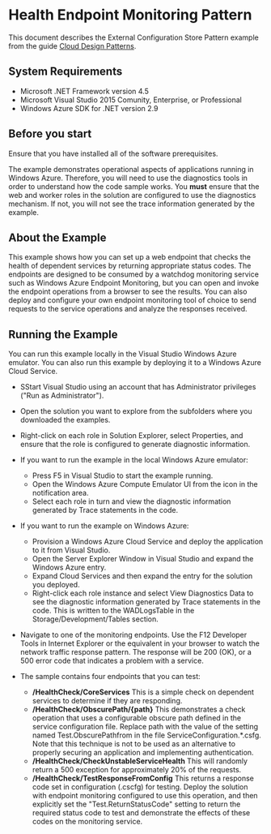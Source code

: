 # Health Endpoint Monitoring Pattern

This document describes the External Configuration Store Pattern example from the guide [Cloud Design Patterns](http://aka.ms/Cloud-Design-Patterns).

## System Requirements

* Microsoft .NET Framework version 4.5
* Microsoft Visual Studio 2015 Comunity, Enterprise, or Professional
* Windows Azure SDK for .NET version 2.9

## Before you start

Ensure that you have installed all of the software prerequisites.

The example demonstrates operational aspects of applications running in Windows Azure. Therefore, you will need to use the diagnostics tools in order to understand how the code sample works. You **must** ensure that the web and worker roles in the solution are configured to use the diagnostics mechanism. If not, you will not see the trace information generated by the example.

## About the Example
 
This example shows how you can set up a web endpoint that checks the health of dependent services by returning appropriate status codes. The endpoints are designed to be consumed by a watchdog monitoring service such as Windows Azure Endpoint Monitoring, but you can open and invoke the endpoint operations from a browser to see the results. You can also deploy and configure your own endpoint monitoring tool of choice to send requests to the service operations and analyze the responses received.


## Running the Example

You can run this example locally in the Visual Studio Windows Azure emulator. You can also run this example by deploying it to a Windows Azure Cloud Service.

* SStart Visual Studio using an account that has Administrator privileges ("Run as Administrator").
* Open the solution you want to explore from the subfolders where you downloaded the examples.
* Right-click on each role in Solution Explorer, select Properties, and ensure that the role is configured to generate diagnostic information.

* If you want to run the example in the local Windows Azure emulator:
	* Press F5 in Visual Studio to start the example running. 
	* Open the Windows Azure Compute Emulator UI from the icon in the notification area.
	* Select each role in turn and view the diagnostic information generated by Trace statements in the code.

* If you want to run the example on Windows Azure:
	* Provision a Windows Azure Cloud Service and deploy the application to it from Visual Studio. 
	* Open the Server Explorer Window in Visual Studio and expand the Windows Azure entry.
	* Expand Cloud Services and then expand the entry for the solution you deployed.
	* Right-click each role instance and select View Diagnostics Data to see the diagnostic information generated by Trace statements in the code. This is written to the WADLogsTable in the Storage/Development/Tables section.

* Navigate to one of the monitoring endpoints. Use the F12 Developer Tools in Internet Explorer or the equivalent in your browser to watch the network traffic response pattern. The response will be 200 (OK), or a 500 error code that indicates a problem with a service.
* The sample contains four endpoints that you can test:

	* **/HealthCheck/CoreServices** This is a simple check on dependent services to determine if they are responding.
	* **/HealthCheck/ObscurePath/{path}** This demonstrates a check operation that uses a configurable obscure path defined in the service configuration file. Replace path with the value of the setting named Test.ObscurePathfrom in the file ServiceConfiguration.*.csfg. Note that this technique is not to be used as an alternative to properly securing an application and implementing authentication.
	* **/HealthCheck/CheckUnstableServiceHealth** This will randomly return a 500 exception for approximately 20% of the requests.
	* **/HealthCheck/TestResponseFromConfig** This returns a response code set in configuration (.cscfg) for testing. Deploy the solution with endpoint monitoring configured to use this operation, and then explicitly set the "Test.ReturnStatusCode" setting to return the required status code to test and demonstrate the effects of these codes on the monitoring service.




